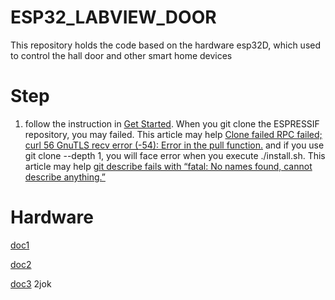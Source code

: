 # ESP32_LABVIEW_DOOR
This repository holds the code based on the hardware esp32D, which used to control the hall door and other smart home devices

# Step

1. follow the instruction in [Get Started](https://docs.espressif.com/projects/esp-idf/en/latest/versions.html). When you git clone the ESPRESSIF repository, you may failed. This article may help [Clone failed RPC failed; curl 56 GnuTLS recv error (-54): Error in the pull function.](https://blog.csdn.net/qq_21508727/article/details/89413590) and if you use git clone --depth 1, you will face error when you execute ./install.sh. This article may help [git describe fails with “fatal: No names found, cannot describe anything.”](https://www.e-learn.cn/content/wangluowenzhang/607297)

# Hardware

[doc1](https://github.com/Nicholas3388/LuaNode)

[doc2](https://github.com/SmartArduino/SZDOITWiKi/wiki/ESP8266--ESP32)

[doc3](https://pan.baidu.com/s/1i3YHhb0buYEt6IQVMntcuw) 2jok
